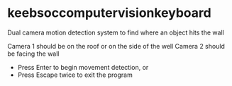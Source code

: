 # keebsoccomputervisionkeyboard
Dual camera motion detection system to find where an object hits the wall

Camera 1 should be on the roof or on the side of the well
Camera 2 should be facing the wall

- Press Enter to begin movement detection, or
- Press Escape twice to exit the program